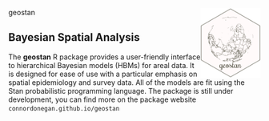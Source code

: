 geostan <img src="man/figures/logo.png" align="right" width="120" />

Bayesian Spatial Analysis
-------------------------

The **geostan** R package provides a user-friendly interface to
hierarchical Bayesian models (HBMs) for areal data. It is designed for
ease of use with a particular emphasis on spatial epidemiology and survey data. All of the
models are fit using the Stan probabilistic programming language. The
package is still under development, you can find more on the package website `connordonegan.github.io/geostan` 
